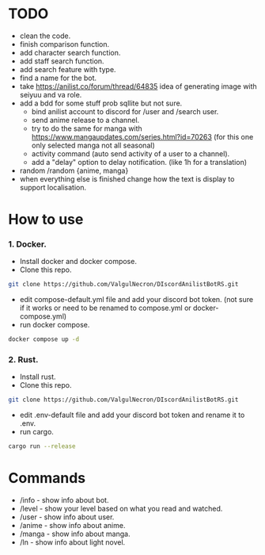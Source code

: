 # TODO 
- clean the code.
- finish comparison function.
- add character search function.
- add staff search function.
- add search feature with type.
- find a name for the bot.
- take https://anilist.co/forum/thread/64835 idea of generating image with seiyuu and va role.
- add a bdd for some stuff prob sqllite but not sure.
  - bind anilist account to discord for /user and /search user.
  - send anime release to a channel.
  - try to do the same for manga with https://www.mangaupdates.com/series.html?id=70263 (for this one only selected manga not all seasonal) 
  - activity command (auto send activity of a user to a channel).
  - add a "delay" option to delay notification. (like 1h for a translation) 
- random /random {anime, manga}
- when everything else is finished change how the text is display to support localisation. 



# How to use

### 1. Docker. 
- Install docker and docker compose.
- Clone this repo. 
```bash
git clone https://github.com/ValgulNecron/DIscordAnilistBotRS.git
```
- edit compose-default.yml file and add your discord bot token. (not sure if it works or need to be renamed to compose.yml or docker-compose.yml)
- run docker compose.
```bash
docker compose up -d
```
### 2. Rust.
- Install rust.
- Clone this repo. 
```bash
git clone https://github.com/ValgulNecron/DIscordAnilistBotRS.git
```
- edit .env-default file and add your discord bot token and rename it to .env.
- run cargo.
```bash
cargo run --release
```

# Commands
- /info - show info about bot.
- /level - show your level based on what you read and watched.
- /user - show info about user.
- /anime - show info about anime.
- /manga - show info about manga.
- /ln - show info about light novel.
